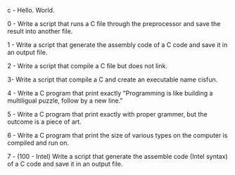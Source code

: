 c - Hello. World.



0 - Write a script that runs a C file through the preprocessor and save the result into another file.



1 - Write a script that generate the assembly code of a C code and save it in an output file.



2 - Write a script that compile a C file but does not link.



3- Write a script that compile a C and create an executable name cisfun.



4 - Write a C program that print exactly "Programming is like building a multiligual puzzle, follow by a new line."



5 - Write a C program that print exactly with proper grammer, but the outcome is a piece of art.



6 - Write a C program that print the size of various types on the computer is compiled and run on.



7 - (100 - Intel) Write a script that generate the assemble code (Intel syntax) of a C code and save it in an output file.
